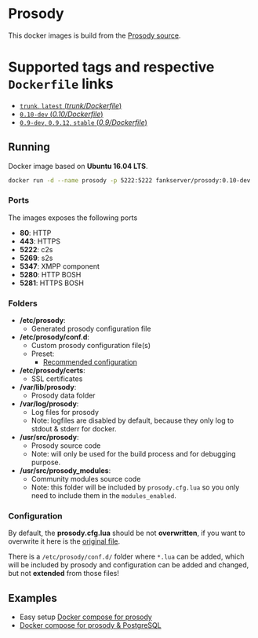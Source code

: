 # Prosody

This docker images is build from the [Prosody source](https://hg.prosody.im/).

# Supported tags and respective `Dockerfile` links

- [`trunk`, `latest` (*trunk/Dockerfile*)](https://github.com/Fankserver/docker-prosody/blob/master/trunk/Dockerfile)
- [`0.10-dev` (*0.10/Dockerfile*)](https://github.com/Fankserver/docker-prosody/blob/master/0.10/Dockerfile)
- [`0.9-dev`, `0.9.12`, `stable` (*0.9/Dockerfile*)](https://github.com/Fankserver/docker-prosody/blob/master/0.9/Dockerfile)

## Running

Docker image based on __Ubuntu 16.04 LTS__.
```bash
docker run -d --name prosody -p 5222:5222 fankserver/prosody:0.10-dev
```

### Ports

The images exposes the following ports
* __80__: HTTP
* __443__: HTTPS
* __5222__: c2s
* __5269__: s2s
* __5347__: XMPP component
* __5280__: HTTP BOSH
* __5281__: HTTPS BOSH

### Folders

* __/etc/prosody__:
	* Generated prosody configuration file
* __/etc/prosody/conf.d__:
	* Custom prosody configuration file(s)
	* Preset:
		* [Recommended configuration](examples/recommended.cfg.lua)
* __/etc/prosody/certs__:
	* SSL certificates
* __/var/lib/prosody__:
	* Prosody data folder
* __/var/log/prosody__:
	* Log files for prosody
	* Note: logfiles are disabled by default, because they only log to stdout & stderr for docker.
* __/usr/src/prosody__:
	* Prosody source code
	* Note: will only be used for the build process and for debugging purpose.
* __/usr/src/prosody_modules__:
	* Community modules source code
	* Note: this folder will be included by `prosody.cfg.lua` so you only need to include them in the `modules_enabled`.

### Configuration

By default, the __prosody.cfg.lua__ should be not __overwritten__, if you want to overwrite it here is the [original file](examples/default.cfg.lua).

There is a `/etc/prosody/conf.d/` folder where `*.lua` can be added, which will be included by prosody and configuration can be added and changed, but not __extended__ from those files!

## Examples

- Easy setup [Docker compose for prosody](examples/basic)
- [Docker compose for prosody & PostgreSQL](examples/basic_database)
